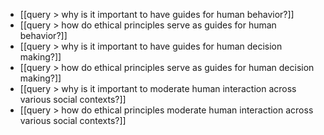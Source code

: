 - [[query > why is it important to have guides for human behavior?]]
- [[query > how do ethical principles serve as guides for human behavior?]]
- [[query > why is it important to have guides for human decision making?]]
- [[query > how do ethical principles serve as guides for human decision making?]]
- [[query > why is it important to moderate human interaction across various social contexts?]]
- [[query > how do ethical principles moderate human interaction across various social contexts?]]